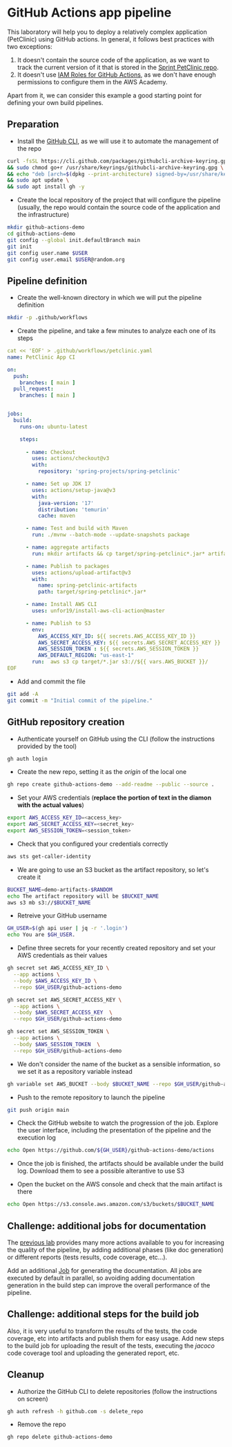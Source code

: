# GitHub Actions app pipeline

This laboratory will help you to deploy a relatively complex application (PetClinic)
using GitHub actions. In general, it follows best practices with two exceptions:

1. It doesn't contain the source code of the application, as we want to track the
current version of it that is stored in the [Sprint PetClinic repo](github.com/spring-projects/spring-petclinic).
1. It doesn't use [IAM Roles for GitHub Actions](https://aws.amazon.com/blogs/security/use-iam-roles-to-connect-github-actions-to-actions-in-aws/),
as we don't have enough permissions to configure them in the AWS Academy.

Apart from it, we can consider this example a good starting point for defining
your own build pipelines.

## Preparation

* Install the [GitHub CLI](https://cli.github.com/), as we will use it to automate the management
of the repo

```bash
curl -fsSL https://cli.github.com/packages/githubcli-archive-keyring.gpg | sudo dd of=/usr/share/keyrings/githubcli-archive-keyring.gpg \
&& sudo chmod go+r /usr/share/keyrings/githubcli-archive-keyring.gpg \
&& echo "deb [arch=$(dpkg --print-architecture) signed-by=/usr/share/keyrings/githubcli-archive-keyring.gpg] https://cli.github.com/packages stable main" | sudo tee /etc/apt/sources.list.d/github-cli.list > /dev/null \
&& sudo apt update \
&& sudo apt install gh -y
```

* Create the local repository of the project that will configure the pipeline (usually, the
repo would contain the source code of the application and the infrastructure)

```bash
mkdir github-actions-demo
cd github-actions-demo
git config --global init.defaultBranch main
git init
git config user.name $USER
git config user.email $USER@random.org
```

## Pipeline definition

* Create the well-known directory in which we will put the pipeline definition

```bash
mkdir -p .github/workflows 
```

* Create the pipeline, and take a few minutes to analyze each one of its steps

```yaml
cat << 'EOF' > .github/workflows/petclinic.yaml
name: PetClinic App CI

on:
  push:
    branches: [ main ]
  pull_request:
    branches: [ main ]


jobs:
  build:
    runs-on: ubuntu-latest

    steps:
    
      - name: Checkout
        uses: actions/checkout@v3
        with:
          repository: 'spring-projects/spring-petclinic'

      - name: Set up JDK 17
        uses: actions/setup-java@v3
        with:
          java-version: '17'
          distribution: 'temurin'
          cache: maven

      - name: Test and build with Maven
        run: ./mvnw --batch-mode --update-snapshots package

      - name: aggregate artifacts
        run: mkdir artifacts && cp target/spring-petclinic*.jar* artifacts/

      - name: Publish to packages
        uses: actions/upload-artifact@v3
        with:
          name: spring-petclinic-artifacts
          path: target/spring-petclinic*.jar*

      - name: Install AWS CLI
        uses: unfor19/install-aws-cli-action@master

      - name: Publish to S3
        env:
          AWS_ACCESS_KEY_ID: ${{ secrets.AWS_ACCESS_KEY_ID }}
          AWS_SECRET_ACCESS_KEY: ${{ secrets.AWS_SECRET_ACCESS_KEY }}
          AWS_SESSION_TOKEN : ${{ secrets.AWS_SESSION_TOKEN }}
          AWS_DEFAULT_REGION: "us-east-1"
        run:  aws s3 cp target/*.jar s3://${{ vars.AWS_BUCKET }}/
EOF
```

* Add and commit the file

```bash
git add -A
git commit -m "Initial commit of the pipeline."
```

## GitHub repository creation

* Authenticate yourself on GitHub using the CLI (follow the instructions provided by the tool)

```bash
gh auth login
```

* Create the new repo, setting it as the *origin* of the local one

```bash
gh repo create github-actions-demo --add-readme --public --source .
```

* Set your AWS credentials (**replace the portion of text in the diamon with the actual values**)

```bash
export AWS_ACCESS_KEY_ID=<access_key>
export AWS_SECRET_ACCESS_KEY=<secret_key>
export AWS_SESSION_TOKEN=<session_token>
```

* Check that you configured your credentials correctly

```bash
aws sts get-caller-identity
```

* We are going to use an S3 bucket as the artifact repository, so let's create it

```bash
BUCKET_NAME=demo-artifacts-$RANDOM
echo The artifact repository will be $BUCKET_NAME
aws s3 mb s3://$BUCKET_NAME
```

* Retreive your GitHub username

```bash
GH_USER=$(gh api user | jq -r '.login')
echo You are $GH_USER.
```

* Define three secrets for your recently created repository and set your AWS credentials
as their values

```bash
gh secret set AWS_ACCESS_KEY_ID \
  --app actions \
  --body $AWS_ACCESS_KEY_ID \
  --repo $GH_USER/github-actions-demo

gh secret set AWS_SECRET_ACCESS_KEY \
  --app actions \
  --body $AWS_SECRET_ACCESS_KEY  \
  --repo $GH_USER/github-actions-demo

gh secret set AWS_SESSION_TOKEN \
  --app actions \
  --body $AWS_SESSION_TOKEN  \
  --repo $GH_USER/github-actions-demo
```

* We don't consider the name of the bucket as a sensible information, so we set it as
a repository variable instead

```bash
gh variable set AWS_BUCKET --body $BUCKET_NAME --repo $GH_USER/github-actions-demo
```

* Push to the remote repository to launch the pipeline

```bash
git push origin main
```

* Check the GitHub website to watch the progression of the job. Explore the user interface,
including the presentation of the pipeline and the execution log

```bash
echo Open https://github.com/${GH_USER}/github-actions-demo/actions
```

* Once the job is finished, the artifacts should be available under the build log. Download
them to see a possible alterantive to use S3

* Open the bucket on the AWS console and check that the main artifact is there

```bash
echo Open https://s3.console.aws.amazon.com/s3/buckets/$BUCKET_NAME
```

## Challenge: additional jobs for documentation

The [previous lab](../lab10-app-exploration/README.md) provides many more actions available
to you for increasing the quality of the pipeline, by adding additional phases (like doc generation)
or different reports (tests results, code coverage, etc...).

Add an additional [Job](https://docs.github.com/en/actions/using-jobs) for generating the documentation.
All jobs are executed by default in parallel, so avoiding adding documentation generation in the build
step can improve the overall performance of the pipeline.

## Challenge: additional steps for the build job

Also, it is very useful to transform the results of the tests, the code coverage, etc into
artifacts and publish them for easy usage. Add new steps to the build job for
uploading the result of the tests, executing the *jacoco* code coverage tool and
uploading the generated report, etc.

## Cleanup

* Authorize the GitHub CLI to delete repositories (follow the instructions on screen)

```bash
gh auth refresh -h github.com -s delete_repo
```

* Remove the repo

```bash
gh repo delete github-actions-demo
```
